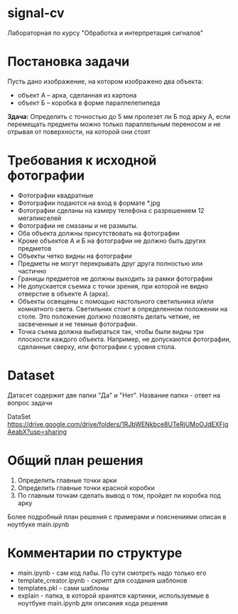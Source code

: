 # signal-cv

Лабораторная по курсу "Обработка и интерпретация сигналов"

# Постановка задачи

Пусть дано изображение, на котором изображено два объекта: 
* объект А – арка, сделанная из картона
* объект Б – коробка в форме параллелепипеда

**Здача:** Определить с точностью до 5 мм пролезет ли Б под арку А, если перемещать предметы можно только параллельным переносом и не отрывая от поверхности, на которой они стоят 


# Требования к исходной фотографии
 * Фотографии квадратные 
 * Фотографии подаются на вход в формате *.jpg
 *  Фотографии сделаны на камеру телефона с разрешением 12 мегапикселей
 *  Фотографии не смазаны и не размыты. 
 *  Оба объекта должны присутствовать на фотографии
 *  Кроме объектов А и Б на фотографии не должно быть других предметов
 *  Объекты четко видны на фотографии
 *  Предметы не могут перекрывать друг друга полностью или частично
 *  Границы предметов не должны выходить за рамки фотографии
 *  Не допускается съемка с точки зрения, при которой не видно отверстие в объекте А (арка).
 *  Объекты освещены с помощью настольного светильника и/или комнатного света. Светильник стоит в определенном положении на столе. Это положение должно позволять делать четкие, не засвеченные и не темные фотографии. 
 *  Точка съема должна выбираться так, чтобы были видны три плоскости каждого объекта.  Например, не допускаются фотографии, сделанные сверху, или фотографии с уровня стола. 

# Dataset
Датасет содержит две папки "Да" и "Нет". Название папки - ответ на вопрос задачи

DataSet  https://drive.google.com/drive/folders/1RJbWENkbce8UTeRjUMoOJdEXFjqAeabX?usp=sharing

# Общий план решения
1. Определить главные точки арки
2. Определить главные точки красной коробки
3. По главным точкам сделать вывод о том, пройдет ли коробка под арку

Более подробный план решения с примерами и пояснениями описан в ноутбуке main.ipynb

# Комментарии по структуре
* main.ipynb - сам код лабы. По сути смотреть надо только его
* template_creator.ipynb - скрипт для создания шаблонов
* templates.pkl - сами шаблоны 
* explain - папка, в которой хранятся картинки, используемые в ноутбуке main.ipynb для описания хода решения
